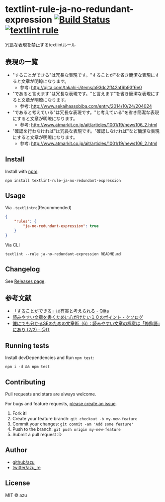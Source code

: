 # textlint-rule-ja-no-redundant-expression [![Build Status](https://travis-ci.org/textlint-ja/textlint-rule-ja-no-redundant-expression.svg?branch=master)](https://travis-ci.org/textlint-ja/textlint-rule-ja-no-redundant-expression) [![textlint rule](https://img.shields.io/badge/textlint-fixable-green.svg?style=social)](https://textlint.github.io/) 

冗長な表現を禁止するtextlintルール

## 表現の一覧

- "することができる"は冗長な表現です。"することが"を省き簡潔な表現にすると文章が明瞭になります。
  - 参考: <http://qiita.com/takahi-i/items/a93dc2ff42af6b93f6e0>
- "であると言えます"は冗長な表現です。"と言えます"を省き簡潔な表現にすると文章が明瞭になります。
  - 参考: <http://www.sekaihaasobiba.com/entry/2014/10/24/204024>
- "であると考えている"は冗長な表現です。"と考えている"を省き簡潔な表現にすると文章が明瞭になります。
  - 参考: <http://www.atmarkit.co.jp/ait/articles/1001/19/news106_2.html>
- "確認を行わなければ"は冗長な表現です。"確認しなければ"など簡潔な表現にすると文章が明瞭になります。
  - 参考: <http://www.atmarkit.co.jp/ait/articles/1001/19/news106_2.html>

## Install

Install with [npm](https://www.npmjs.com/):

    npm install textlint-rule-ja-no-redundant-expression

## Usage

Via `.textlintrc`(Recommended)

```json
{
    "rules": {
        "ja-no-redundant-expression": true
    }
}
```

Via CLI

    textlint --rule ja-no-redundant-expression README.md

## Changelog

See [Releases page](https://github.com/textlint-ja/textlint-rule-ja-no-redundant-expression/releases).

## 参考文献

- [「することができる」は有害と考えられる - Qiita](http://qiita.com/takahi-i/items/a93dc2ff42af6b93f6e0#comment-850ec4d194748453a39a)
- [読みやすい文章を書くために心がけたい１０のポイント - クソログ](http://www.sekaihaasobiba.com/entry/2014/10/24/204024)
- [誰にでも分かるSEのための文章術（6）：読みやすい文章の極意は「修飾語」にあり (2/2) - ＠IT](http://www.atmarkit.co.jp/ait/articles/1001/19/news106_2.html)

## Running tests

Install devDependencies and Run `npm test`:

    npm i -d && npm test

## Contributing

Pull requests and stars are always welcome.

For bugs and feature requests, [please create an issue](https://github.com/textlint-ja/textlint-rule-ja-no-redundant-expression/issues).

1. Fork it!
2. Create your feature branch: `git checkout -b my-new-feature`
3. Commit your changes: `git commit -am 'Add some feature'`
4. Push to the branch: `git push origin my-new-feature`
5. Submit a pull request :D

## Author

- [github/azu](https://github.com/azu)
- [twitter/azu_re](https://twitter.com/azu_re)

## License

MIT © azu
